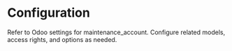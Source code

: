 # Configuration

Refer to Odoo settings for maintenance_account. Configure related models, access rights, and options as needed.
